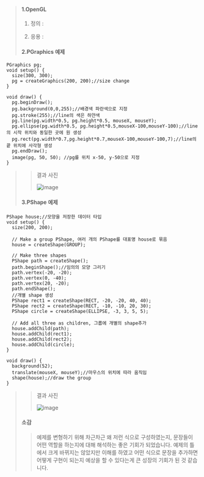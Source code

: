 > #### 1.OpenGL
>
> 1) 정의 : 
>
> 2) 응용 : 
>
> #### 2.PGraphics 예제
```
PGraphics pg;
void setup() {
  size(300, 300);
  pg = createGraphics(200, 200);//size change
}

void draw() {
  pg.beginDraw();
  pg.background(0,0,255);//배경색 파란색으로 지정
  pg.stroke(255);//line의 색은 하얀색
  pg.line(pg.width*0.5, pg.height*0.5, mouseX, mouseY);
  pg.ellipse(pg.width*0.5, pg.height*0.5,mouseX-100,mouseY-100);//line의 시작 위치와 동일한 곳에 원 생성
  pg.rect(pg.width*0.7,pg.height*0.7,mouseX-100,mouseY-100,7);//line의 끝 위치에 사각형 생성
  pg.endDraw();
  image(pg, 50, 50); //pg를 위치 x-50, y-50으로 지정
}
```
>
>> 결과 사진
>>
>> ![image](https://user-images.githubusercontent.com/52815908/79108733-e7364b80-7db1-11ea-83f1-6f85850a7cd6.png)  
>
> #### 3.PShape 예제
>> 
```
PShape house;//모양을 저장한 데이터 타입
void setup() {
  size(200, 200);

  // Make a group PShape, 여러 개의 PShape를 대표명 house로 묶음
  house = createShape(GROUP);
  
  // Make three shapes
  PShape path = createShape();
  path.beginShape();//임의의 모양 그리기
  path.vertex(-20, -20);
  path.vertex(0, -40);
  path.vertex(20, -20);
  path.endShape();
  //개별 shape 생성
  PShape rect1 = createShape(RECT, -20, -20, 40, 40);
  PShape rect2 = createShape(RECT, -10, -10, 20, 30);
  PShape circle = createShape(ELLIPSE, -3, 3, 5, 5);
  
  // Add all three as children, 그룹에 개별의 shape추가
  house.addChild(path);
  house.addChild(rect1);
  house.addChild(rect2);
  house.addChild(circle);
}

void draw() {
  background(52);
  translate(mouseX, mouseY);//마우스의 위치에 따라 움직임
  shape(house);//draw the group
}
```
>
>> 결과 사진 
>>
>> ![image](https://user-images.githubusercontent.com/52815908/79109863-2bc2e680-7db4-11ea-8ce2-95c1d6917d99.png)  
>
> #### 소감
>> 예제를 변형하기 위해 차근차근 왜 저런 식으로 구성하였는지, 문장들이 어떤 역할을 하는지에 대해 해석하는 좋은 기회가 되었습니다. 예제의 틀에서 크게 바뀌지는 않았지만 이해를 하였고 어떤 식으로 문장을 추가하면 어떻게 구현이 되는지 예상을 할 수 있다는게 큰 성장의 기회가 된 것 같습니다.
